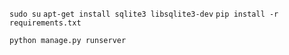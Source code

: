 `sudo su`
`apt-get install sqlite3 libsqlite3-dev`
`pip install -r requirements.txt`

`python manage.py runserver`